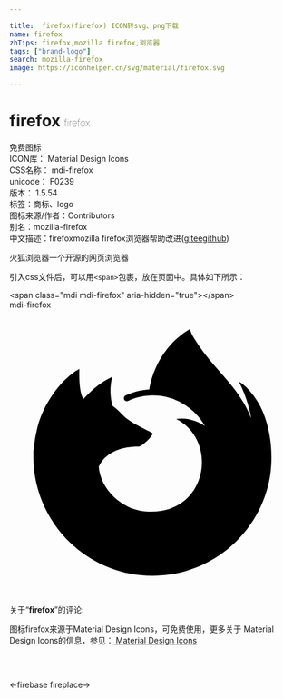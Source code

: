 ```yaml
---

title:  firefox(firefox) ICON转svg、png下载
name: firefox
zhTips: firefox,mozilla firefox,浏览器
tags: ["brand-logo"]
search: mozilla-firefox
image: https://iconhelper.cn/svg/material/firefox.svg

---
```


# firefox  <small style="font-size: 60%;font-weight: 100">firefox</small>


<div class="detail-page">
<p>
<span><span class="badge-success badge">免费图标</span> </span>
<br/>
<span>
ICON库：
<span class="badge-secondary badge">Material Design Icons</span> 
</span>
<br/>
<span>
CSS名称：
<span class="badge-secondary badge">mdi-firefox</span> 
</span>
<br/>
<span>
unicode：
<span class="badge-secondary badge">F0239</span> 
<copy-btn content='F0239' btn-title=""></copy-btn>
<copy-btn :content='String.fromCodePoint(parseInt("F0239", 16))' btn-title="复制U"></copy-btn>
</span>
<br/>
<span>
版本：
<span class="badge-secondary badge">1.5.54</span> 
</span><br/><span>标签：<span class="badge-light badge"><router-link to="/tags/brand-logo.html">商标、logo</router-link></span></span>
<br/>
<span>图标来源/作者：<span class="badge-light badge">Contributors</span></span> 
<br/>
<span>别名：<span class="badge-light badge">mozilla-firefox</span></span><br/><span class="zh-detail">中文描述：<span class="badge-primary badge">firefox</span><span class="badge-primary badge">mozilla firefox</span><span class="badge-primary badge">浏览器</span><span class="help-link"><span>帮助改进</span>(<a href="https://gitee.com/liuwave/icon-helper/edit/master/json/material/firefox.json" target="_blank" rel="noopener noreferrer">gitee</a><a href="https://github.com/liuwave/icon-helper/edit/master/json/material/firefox.json" target="_blank" rel="noopener noreferrer">github</a></span>)</span><br/>
</p>
</div><div class="description description alert alert-light">火狐浏览器一个开源的网页浏览器</div>
<div class="alert alert-dark">
  <i class="mdi mdi-firefox mdi-48px"></i>
  <i class="mdi mdi-firefox mdi-36px"></i>
  <i class="mdi mdi-firefox mdi-24px"></i>
  <i class="mdi mdi-firefox mdi-18px"></i>
</div>
<div>
  <p>引入css文件后，可以用<code>&lt;span&gt;</code>包裹，放在页面中。具体如下所示：    
  </p>
  <div class="alert alert-primary" style="font-size: 14px">
    &lt;span class="mdi mdi-firefox" aria-hidden="true"&gt;&lt;/span&gt;
    <copy-btn content='<span class="mdi mdi-firefox" aria-hidden="true"></span>'></copy-btn>
  </div>
  <div class="alert alert-secondary">
    <i class="mdi mdi-firefox"
    style="font-size: 24px"
    aria-hidden="true"></i> mdi-firefox
    <copy-btn content="mdi-firefox" btn-title="复制图标名称"></copy-btn>
  </div>
</div>
<div id="svg" class="svg-wrap">
<svg xmlns="http://www.w3.org/2000/svg" viewBox="0 0 24 24"><path d="M9.27 7.94C9.27 7.94 9.27 7.94 9.27 7.94M6.85 6.74C6.86 6.74 6.86 6.74 6.85 6.74M21.28 8.6C20.85 7.55 19.96 6.42 19.27 6.06C19.83 7.17 20.16 8.28 20.29 9.1L20.29 9.12C19.16 6.3 17.24 5.16 15.67 2.68C15.59 2.56 15.5 2.43 15.43 2.3C15.39 2.23 15.36 2.16 15.32 2.09C15.26 1.96 15.2 1.83 15.17 1.69C15.17 1.68 15.16 1.67 15.15 1.67H15.13L15.12 1.67L15.12 1.67L15.12 1.67C12.9 2.97 11.97 5.26 11.74 6.71C11.05 6.75 10.37 6.92 9.75 7.22C9.63 7.27 9.58 7.41 9.62 7.53C9.67 7.67 9.83 7.74 9.96 7.68C10.5 7.42 11.1 7.27 11.7 7.23L11.75 7.23C11.83 7.22 11.92 7.22 12 7.22C12.5 7.21 12.97 7.28 13.44 7.42L13.5 7.44C13.6 7.46 13.67 7.5 13.75 7.5C13.8 7.54 13.86 7.56 13.91 7.58L14.05 7.64C14.12 7.67 14.19 7.7 14.25 7.73C14.28 7.75 14.31 7.76 14.34 7.78C14.41 7.82 14.5 7.85 14.54 7.89C14.58 7.91 14.62 7.94 14.66 7.96C15.39 8.41 16 9.03 16.41 9.77C15.88 9.4 14.92 9.03 14 9.19C17.6 11 16.63 17.19 11.64 16.95C11.2 16.94 10.76 16.85 10.34 16.7C10.24 16.67 10.14 16.63 10.05 16.58C10 16.56 9.93 16.53 9.88 16.5C8.65 15.87 7.64 14.68 7.5 13.23C7.5 13.23 8 11.5 10.83 11.5C11.14 11.5 12 10.64 12.03 10.4C12.03 10.31 10.29 9.62 9.61 8.95C9.24 8.59 9.07 8.42 8.92 8.29C8.84 8.22 8.75 8.16 8.66 8.1C8.43 7.3 8.42 6.45 8.63 5.65C7.6 6.12 6.8 6.86 6.22 7.5H6.22C5.82 7 5.85 5.35 5.87 5C5.86 5 5.57 5.16 5.54 5.18C5.19 5.43 4.86 5.71 4.56 6C4.21 6.37 3.9 6.74 3.62 7.14C3 8.05 2.5 9.09 2.28 10.18C2.28 10.19 2.18 10.59 2.11 11.1L2.08 11.33C2.06 11.5 2.04 11.65 2 11.91L2 11.94L2 12.27L2 12.32C2 17.85 6.5 22.33 12 22.33C16.97 22.33 21.08 18.74 21.88 14C21.9 13.89 21.91 13.76 21.93 13.63C22.13 11.91 21.91 10.11 21.28 8.6Z" /></svg>
</div>
<detail full-name='mdi-firefox'></detail>
<div class="icon-detail__container">
<p>关于“<b>firefox</b>”的评论:</p>
</div>
<Vssue title="关于“firefox”的评论" />    
<div><p>图标firefox来源于Material Design Icons，可免费使用，更多关于 Material Design Icons的信息，参见：<a target="_blank" href="https://iconhelper.cn/material.html"> Material Design Icons</a>
</p></div>

<div style="padding:2rem 0 " class="page-nav"><p class="inner"><span class="prev">←<router-link to="/icon/firebase.html">firebase</router-link></span> <span class="next"><router-link to="/icon/fireplace.html">fireplace</router-link>→</span></p></div>

